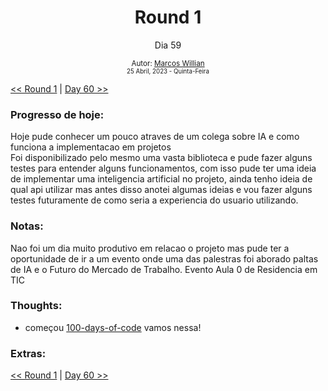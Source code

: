 <div align="center">
  <h1>Round 1</h1>
  <p>Dia 59</p>

  <sub>
    Autor: <a href="https://github.com/marcosmwx" target="_blank">Marcos Willian</a>
    <br>
    <small>25 Abril, 2023 -  Quinta-Feira</small>
  </sub>
</div>

[<< Round 1](./README.MD) | [Day 60 >>](dia060.md)

### Progresso de hoje:

Hoje pude conhecer um pouco atraves de um colega sobre IA e como funciona a implementacao em projetos<br>
Foi disponibilizado pelo mesmo uma vasta biblioteca e pude fazer alguns testes para entender alguns funcionamentos, com isso pude ter uma ideia de implementar uma inteligencia artificial no projeto, ainda tenho ideia de qual api utilizar mas antes disso anotei algumas ideias e vou fazer alguns testes futuramente de como seria a experiencia do usuario utilizando.<br>

### Notas:

Nao foi um dia muito produtivo em relacao o projeto mas pude ter a oportunidade de ir a um evento onde uma das palestras foi aborado paltas de IA e o Futuro do Mercado de Trabalho.
Evento Aula 0 de Residencia em TIC

### Thoughts:

- começou [100-days-of-code](https://github.com/marcosmwx/100DaysOfCode) vamos nessa!

### Extras:

[<< Round 1](./README.MD) | [Day 60 >>](dia060.md)
